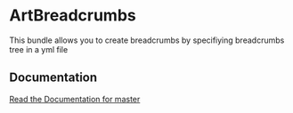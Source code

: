 ArtBreadcrumbs
===============
This bundle allows you to create breadcrumbs by specifiying breadcrumbs tree in a yml file

Documentation
-------------
[Read the Documentation for master](https://github.com/Artezio/ArtBreadcrumbsBundle/blob/master/Resources/doc/index.md)
